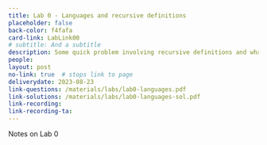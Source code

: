 ```yaml
---
title: Lab 0 - Languages and recursive definitions
placeholder: false
back-color: f4fafa
card-link: LabLink00
# subtitle: And a subtitle
description: Some quick problem involving recursive definitions and what a language is and how to describe it.  
people:
layout: post
no-link: true  # stops link to page 
deliverydate: 2023-08-23
link-questions: /materials/labs/lab0-languages.pdf
link-solutions: /materials/labs/lab0-languages-sol.pdf
link-recording:
link-recording-ta:
---
```


Notes on Lab 0
